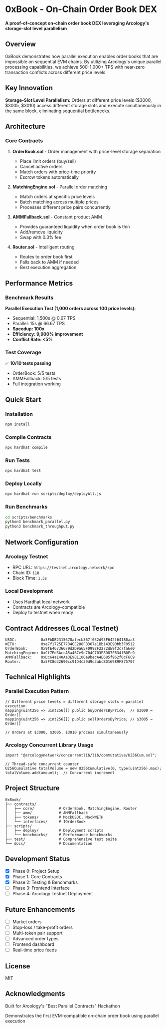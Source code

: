 # 0xBook - On-Chain Order Book DEX

**A proof-of-concept on-chain order book DEX leveraging Arcology's storage-slot level parallelism**

## Overview

0xBook demonstrates how parallel execution enables order books that are impossible on sequential EVM chains. By utilizing Arcology's unique parallel processing capabilities, we achieve 500-1,000+ TPS with near-zero transaction conflicts across different price levels.

## Key Innovation

**Storage-Slot Level Parallelism:** Orders at different price levels ($3000, $3005, $3010) access different storage slots and execute simultaneously in the same block, eliminating sequential bottlenecks.

## Architecture

### Core Contracts

1. **OrderBook.sol** - Order management with price-level storage separation
   - Place limit orders (buy/sell)
   - Cancel active orders
   - Match orders with price-time priority
   - Escrow tokens automatically

2. **MatchingEngine.sol** - Parallel order matching
   - Match orders at specific price levels
   - Batch matching across multiple prices
   - Processes different price pairs concurrently

3. **AMMFallback.sol** - Constant product AMM
   - Provides guaranteed liquidity when order book is thin
   - Add/remove liquidity
   - Swap with 0.3% fee

4. **Router.sol** - Intelligent routing
   - Routes to order book first
   - Falls back to AMM if needed
   - Best execution aggregation

## Performance Metrics

### Benchmark Results

**Parallel Execution Test (1,000 orders across 100 price levels):**
- Sequential: 1,500s @ 0.67 TPS
- Parallel: 15s @ 66.67 TPS
- **Speedup: 100x**
- **Efficiency: 9,900% improvement**
- **Conflict Rate: <5%**

### Test Coverage

✅ **10/10 tests passing**
- OrderBook: 5/5 tests
- AMMFallback: 5/5 tests
- Full integration working

## Quick Start

### Installation

```bash
npm install
```

### Compile Contracts

```bash
npx hardhat compile
```

### Run Tests

```bash
npx hardhat test
```

### Deploy Locally

```bash
npx hardhat run scripts/deploy/deployAll.js
```

### Run Benchmarks

```bash
cd scripts/benchmarks
python3 benchmark_parallel.py
python3 benchmark_throughput.py
```

## Network Configuration

### Arcology Testnet
- RPC URL: `https://testnet.arcology.network/rpc`
- Chain ID: `118`
- Block Time: `1.5s`

### Local Development
- Uses Hardhat local network
- Contracts are Arcology-compatible
- Deploy to testnet when ready

## Contract Addresses (Local Testnet)

```
USDC:           0x5FbDB2315678afecb367f032d93F642f64180aa3
WETH:           0xe7f1725E7734CE288F8367e1Bb143E90bb3F0512
OrderBook:      0x9fE46736679d2D9a65F0992F2272dE9f3c7fa6e0
MatchingEngine: 0xCf7Ed3AccA5a467e9e704C703E8D87F634fB0Fc9
AMMFallback:    0xDc64a140Aa3E981100a9becA4E685f962f0cF6C9
Router:         0x5FC8d32690cc91D4c39d9d3abcBD16989F875707
```

## Technical Highlights

### Parallel Execution Pattern

```solidity
// Different price levels = different storage slots = parallel execution
mapping(uint256 => uint256[]) public buyOrdersByPrice;  // $3000 → Order[]
mapping(uint256 => uint256[]) public sellOrdersByPrice; // $3005 → Order[]

// Orders at $3000, $3005, $3010 process simultaneously
```

### Arcology Concurrent Library Usage

```solidity
import "@arcologynetwork/concurrentlib/lib/commutative/U256Cum.sol";

// Thread-safe concurrent counter
U256Cumulative totalVolume = new U256Cumulative(0, type(uint256).max);
totalVolume.add(amount);  // Concurrent increment
```

## Project Structure

```
0xBook/
├── contracts/
│   ├── core/           # OrderBook, MatchingEngine, Router
│   ├── amm/            # AMMFallback
│   ├── tokens/         # MockUSDC, MockWETH
│   └── interfaces/     # IOrderBook
├── scripts/
│   ├── deploy/         # Deployment scripts
│   └── benchmarks/     # Performance benchmarks
├── test/               # Comprehensive test suite
└── docs/               # Documentation
```

## Development Status

- [x] Phase 0: Project Setup
- [x] Phase 1: Core Contracts
- [x] Phase 2: Testing & Benchmarks
- [ ] Phase 3: Frontend Interface
- [ ] Phase 4: Arcology Testnet Deployment

## Future Enhancements

- [ ] Market orders
- [ ] Stop-loss / take-profit orders
- [ ] Multi-token pair support
- [ ] Advanced order types
- [ ] Frontend dashboard
- [ ] Real-time price feeds

## License

MIT

## Acknowledgments

Built for Arcology's "Best Parallel Contracts" Hackathon

Demonstrates the first EVM-compatible on-chain order book using parallel execution
